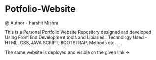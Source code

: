 # Potfolio-Website

@ Author - Harshit Mishra

This is a Personal Portfolio Website Repository designed and developed Using Front End Development tools and Libraries .
Technology Used - HTML, CSS, JAVA SCRIPT, BOOTSTRAP, Methods etc......

The same website is deployed and visible on the given link  ->
